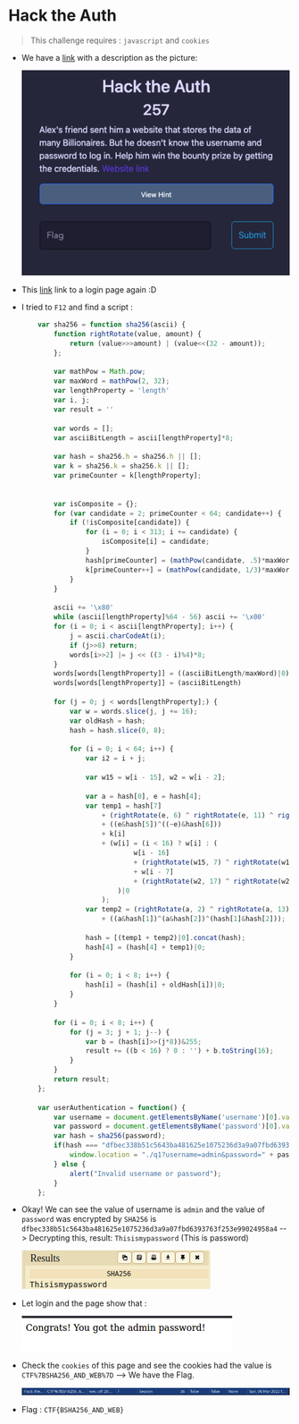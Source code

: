 # Hack the Auth
> This challenge requires : `javascript` and `cookies`
- We have a [link](https://wec-ctf-2022-web.herokuapp.com/q1) with a description as the picture: 

    ![hint](img/hint.png)

- This [link](https://wec-ctf-2022-web.herokuapp.com/q1) link to a login page again :D 
- I tried to `F12` and find a script : 

    ```javascript
        var sha256 = function sha256(ascii) {
            function rightRotate(value, amount) {
                return (value>>>amount) | (value<<(32 - amount));
            };
            
            var mathPow = Math.pow;
            var maxWord = mathPow(2, 32);
            var lengthProperty = 'length'
            var i, j;
            var result = ''
        
            var words = [];
            var asciiBitLength = ascii[lengthProperty]*8;

            var hash = sha256.h = sha256.h || [];
            var k = sha256.k = sha256.k || [];
            var primeCounter = k[lengthProperty];

        
            var isComposite = {};
            for (var candidate = 2; primeCounter < 64; candidate++) {
                if (!isComposite[candidate]) {
                    for (i = 0; i < 313; i += candidate) {
                        isComposite[i] = candidate;
                    }
                    hash[primeCounter] = (mathPow(candidate, .5)*maxWord)|0;
                    k[primeCounter++] = (mathPow(candidate, 1/3)*maxWord)|0;
                }
            }
            
            ascii += '\x80'
            while (ascii[lengthProperty]%64 - 56) ascii += '\x00' 
            for (i = 0; i < ascii[lengthProperty]; i++) {
                j = ascii.charCodeAt(i);
                if (j>>8) return;
                words[i>>2] |= j << ((3 - i)%4)*8;
            }
            words[words[lengthProperty]] = ((asciiBitLength/maxWord)|0);
            words[words[lengthProperty]] = (asciiBitLength)

            for (j = 0; j < words[lengthProperty];) {
                var w = words.slice(j, j += 16);
                var oldHash = hash;
                hash = hash.slice(0, 8);
                
                for (i = 0; i < 64; i++) {
                    var i2 = i + j;

                    var w15 = w[i - 15], w2 = w[i - 2];

                    var a = hash[0], e = hash[4];
                    var temp1 = hash[7]
                        + (rightRotate(e, 6) ^ rightRotate(e, 11) ^ rightRotate(e, 25)) 
                        + ((e&hash[5])^((~e)&hash[6])) 
                        + k[i]
                        + (w[i] = (i < 16) ? w[i] : (
                                w[i - 16]
                                + (rightRotate(w15, 7) ^ rightRotate(w15, 18) ^ (w15>>>3)) 
                                + w[i - 7]
                                + (rightRotate(w2, 17) ^ rightRotate(w2, 19) ^ (w2>>>10)) 
                            )|0
                        );
                    var temp2 = (rightRotate(a, 2) ^ rightRotate(a, 13) ^ rightRotate(a, 22)) 
                        + ((a&hash[1])^(a&hash[2])^(hash[1]&hash[2])); 
                    
                    hash = [(temp1 + temp2)|0].concat(hash); 
                    hash[4] = (hash[4] + temp1)|0;
                }
                
                for (i = 0; i < 8; i++) {
                    hash[i] = (hash[i] + oldHash[i])|0;
                }
            }
            
            for (i = 0; i < 8; i++) {
                for (j = 3; j + 1; j--) {
                    var b = (hash[i]>>(j*8))&255;
                    result += ((b < 16) ? 0 : '') + b.toString(16);
                }
            }
            return result;
        };

        var userAuthentication = function() {
            var username = document.getElementsByName('username')[0].value;
            var password = document.getElementsByName('password')[0].value;
            var hash = sha256(password);
            if(hash === "dfbec338b51c5643ba481625e1075236d3a9a07fbd6393763f253e99024958a4" && username === "admin") {
                window.location = "./q1?username=admin&password=" + password;
            } else {
                alert("Invalid username or password");
            }
        };
    ```

- Okay! We can see the value of username is `admin` and the value of `password` was encrypted by `SHA256` is `dfbec338b51c5643ba481625e1075236d3a9a07fbd6393763f253e99024958a4` --> Decrypting this, result: `Thisismypassword` (This is password)

    ![decryptSHA256](img/DecryptSHA256.png)

- Let login and the page show that :

    ![login](img/login.png)

- Check the `cookies` of this page and see the cookies had the value is `CTF%7BSHA256_AND_WEB%7D` --> We have the Flag.

    ![Cookies](img/Cookies.png)

- Flag : `CTF{BSHA256_AND_WEB}`
